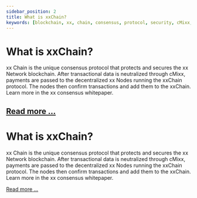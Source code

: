 ```yaml
---
sidebar_position: 2
title: What is xxChain?
keywords: [blockchain, xx, chain, consensus, protocol, security, cMixx, xx, Nodes]
---
```


# What is xxChain?

xx Chain is the unique consensus protocol that protects and secures the xx Network blockchain. After transactional data is neutralized through cMixx, payments are passed to the decentralized xx Nodes running the xxChain protocol. The nodes then confirm transactions and add them to the xxChain. Learn more in the xx consensus whitepaper.

[Read more ...](../category/xxchain)
---

# What is xxChain?

xx Chain is the unique consensus protocol that protects and secures the xx Network blockchain. After transactional data is neutralized through cMixx, payments are passed to the decentralized xx Nodes running the xxChain protocol. The nodes then confirm transactions and add them to the xxChain. Learn more in the xx consensus whitepaper.

[Read more ...](../category/xxchain)